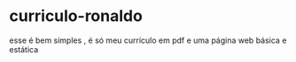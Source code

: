 # curriculo-ronaldo
esse é bem simples , é só meu currículo em pdf e uma página web básica e estática 

